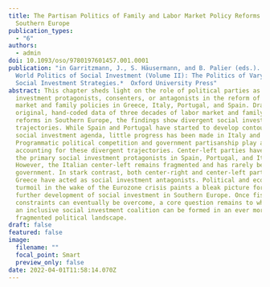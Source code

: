 ```yaml
---
title: The Partisan Politics of Family and Labor Market Policy Reforms in
  Southern Europe
publication_types:
  - "6"
authors:
  - admin
doi: 10.1093/oso/9780197601457.001.0001
publication: "in Garritzmann, J., S. Häusermann, and B. Palier (eds.). *The
  World Politics of Social Investment (Volume II): The Politics of Varying
  Social Investment Strategies.*  Oxford University Press"
abstract: This chapter sheds light on the role of political parties as social
  investment protagonists, consenters, or antagonists in the reform of labor
  market and family policies in Greece, Italy, Portugal, and Spain. Drawing on
  original, hand-coded data of three decades of labor market and family policy
  reforms in Southern Europe, the findings show divergent social investment
  trajectories. While Spain and Portugal have started to develop contours of a
  social investment agenda, little progress has been made in Italy and Greece.
  Programmatic political competition and government partisanship play a role in
  accounting for these divergent trajectories. Center-left parties have acted as
  the primary social investment protagonists in Spain, Portugal, and Italy.
  However, the Italian center-left remains fragmented and has rarely been in
  government. In stark contrast, both center-right and center-left parties in
  Greece have acted as social investment antagonists. Political and economic
  turmoil in the wake of the Eurozone crisis paints a bleak picture for the
  further development of social investment in Southern Europe. Once fiscal
  constraints can eventually be overcome, a core question remains to what extent
  an inclusive social investment coalition can be formed in an ever more
  fragmented political landscape.
draft: false
featured: false
image:
  filename: ""
  focal_point: Smart
  preview_only: false
date: 2022-04-01T11:58:14.070Z
---
```

